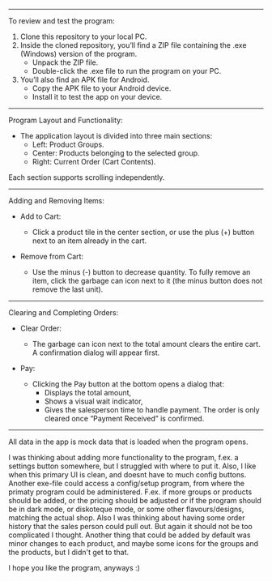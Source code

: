 ***************************

To review and test the program:
1. Clone this repository to your local PC.
2. Inside the cloned repository, you’ll find a ZIP file containing the .exe (Windows) version of the program.
   - Unpack the ZIP file.
   - Double-click the .exe file to run the program on your PC.
3. You’ll also find an APK file for Android.
   - Copy the APK file to your Android device.
   - Install it to test the app on your device.

***************************

Program Layout and Functionality:

- The application layout is divided into three main sections:
  - Left: Product Groups.
  - Center: Products belonging to the selected group.
  - Right: Current Order (Cart Contents).

Each section supports scrolling independently.

***************************

Adding and Removing Items:

- Add to Cart: 
  - Click a product tile in the center section, or use the plus (+) button next to an item already in the cart.

- Remove from Cart:
  - Use the minus (-) button to decrease quantity. To fully remove an item, click the garbage can icon 
  next to it (the minus button does not remove the last unit).

***************************

Clearing and Completing Orders:

- Clear Order:
  - The garbage can icon next to the total amount clears the entire cart. A confirmation dialog will appear first.

- Pay:
  - Clicking the Pay button at the bottom opens a dialog that:
    - Displays the total amount,
    - Shows a visual wait indicator,
    - Gives the salesperson time to handle payment. The order is only cleared once “Payment Received” is confirmed.

************************

All data in the app is mock data that is loaded when the
program opens.

I was thinking about adding more functionality to the
program, f.ex. a settings button somewhere, but I struggled
with where to put it. Also, I like when this primary UI is
clean, and doesnt have to much config buttons.
Another exe-file could access a config/setup program,
from where the primaty program could be administered.
F.ex. if more groups or products should be added, or the pricing
should be adjusted or if the program should be in dark mode,
or diskoteque mode, or some other flavours/designs, matching the
actual shop.
Also I was thinking about having some order history that
the sales person could pull out. But again it should not be
too complicated I thought.
Another thing that could be added by default was minor changes
to each product, and maybe some icons for the groups and the
products, but I didn't get to that.

I hope you like the program, anyways :)




